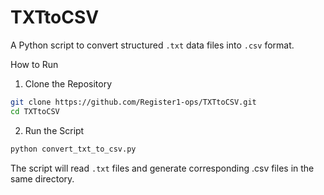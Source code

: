 # TXTtoCSV

A Python script to convert structured `.txt` data files into `.csv` format.

How to Run

1. Clone the Repository

```bash
git clone https://github.com/Register1-ops/TXTtoCSV.git
cd TXTtoCSV
```

2. Run the Script

```bash
python convert_txt_to_csv.py
```

The script will read `.txt` files and generate corresponding .csv files in the same directory.
